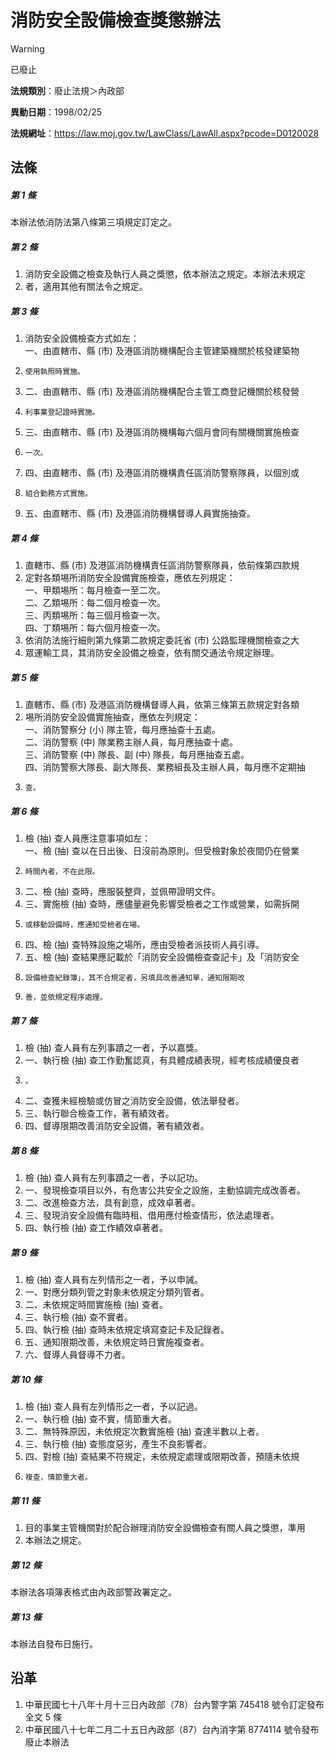 # 消防安全設備檢查獎懲辦法
> [!WARNING]
> 已廢止

**法規類別**：廢止法規＞內政部

**異動日期**：1998/02/25  

**法規網址**：https://law.moj.gov.tw/LawClass/LawAll.aspx?pcode=D0120028



## 法條
##### 第 1 條
本辦法依消防法第八條第三項規定訂定之。

##### 第 2 條
1. 消防安全設備之檢查及執行人員之獎懲，依本辦法之規定。本辦法未規定
1. 者，適用其他有關法令之規定。

##### 第 3 條
1. 消防安全設備檢查方式如左：  
一、由直轄市、縣 (市) 及港區消防機構配合主管建築機關於核發建築物
1.     使用執照時實施。
1. 二、由直轄市、縣 (市) 及港區消防機構配合主管工商登記機關於核發營
1.     利事業登記證時實施。
1. 三、由直轄市、縣 (市) 及港區消防機構每六個月會同有關機關實施檢查
1.     一次。
1. 四、由直轄市、縣 (市) 及港區消防機構責任區消防警察隊員，以個別或
1.     組合勤務方式實施。
1. 五、由直轄市、縣 (市) 及港區消防機構督導人員實施抽查。

##### 第 4 條
1. 直轄市、縣 (市) 及港區消防機構責任區消防警察隊員，依前條第四款規
1. 定對各類埸所消防安全設備實施檢查，應依左列規定：  
一、甲類埸所：每月檢查一至二次。  
二、乙類埸所：每二個月檢查一次。  
三、丙類埸所：每三個月檢查一次。  
四、丁類埸所：每六個月檢查一次。
1. 依消防法施行細則第九條第二款規定委託省 (市) 公路監理機關檢查之大
1. 眾運輸工具，其消防安全設備之檢查，依有關交通法令規定辦理。

##### 第 5 條
1. 直轄市、縣 (市) 及港區消防機構督導人員，依第三條第五款規定對各類
1. 埸所消防安全設備實施抽查，應依左列規定：  
一、消防警察分 (小) 隊主管，每月應抽查十五處。  
二、消防警察 (中) 隊業務主辦人員，每月應抽查十處。  
三、消防警察 (中) 隊長、副 (中) 隊長，每月應抽查五處。  
四、消防警察大隊長、副大隊長、業務組長及主辦人員，每月應不定期抽
1.     查。

##### 第 6 條
1. 檢 (抽) 查人員應注意事項如左：  
一、檢 (抽) 查以在日出後、日沒前為原則。但受檢對象於夜間仍在營業
1.     時間內者，不在此限。
1. 二、檢 (抽) 查時，應服裝整齊，並佩帶證明文件。
1. 三、實施檢 (抽) 查時，應儘量避免影響受檢者之工作或營業，如需拆開
1.     或移動設備時，應通知受檢者在場。
1. 四、檢 (抽) 查特殊設施之場所，應由受檢者派技術人員引導。
1. 五、檢 (抽) 查結果應記載於「消防安全設備檢查查記卡」及「消防安全
1.     設備檢查紀錄簿」，其不合規定者，另填具改善通知單，通知限期改
1.     善，並依規定程序處理。

##### 第 7 條
1. 檢 (抽) 查人員有左列事蹟之一者，予以嘉獎。
1. 一、執行檢 (抽) 查工作勤奮認真，有具體成績表現，經考核成績優良者
1.     。
1. 二、查獲未經檢驗或仿冒之消防安全設備，依法舉發者。
1. 三、執行聯合檢查工作，著有績效者。
1. 四、督導限期改善消防安全設備，著有績效者。

##### 第 8 條
1. 檢 (抽) 查人員有左列事蹟之一者，予以記功。
1. 一、發現檢查項目以外，有危害公共安全之設施，主動協調完成改善者。
1. 二、改進檢查方法，具有創意，成效卓著者。
1. 三、發現消安全設備有臨時租、借用應付檢查情形，依法處理者。
1. 四、執行檢 (抽) 查工作績效卓著者。

##### 第 9 條
1. 檢 (抽) 查人員有左列情形之一者，予以申誡。
1. 一、對應分類列管之對象未依規定分類列管者。
1. 二、未依規定時間實施檢 (抽) 查者。
1. 三、執行檢 (抽) 查不實者。
1. 四、執行檢 (抽) 查時未依規定填寫查記卡及記錄者。
1. 五、通知限期改善，未依規定時日實施複查者。
1. 六、督導人員督導不力者。

##### 第 10 條
1. 檢 (抽) 查人員有左列情形之一者，予以記過。
1. 一、執行檢 (抽) 查不實，情節重大者。
1. 二、無特殊原因，未依規定次數實施檢 (抽) 查達半數以上者。
1. 三、執行檢 (抽) 查態度惡劣，產生不良影響者。
1. 四、對檢 (抽) 查結果不符規定，未依規定處理或限期改善，預隨未依規
1.     複查，情節重大者。

##### 第 11 條
1. 目的事業主管機關對於配合辦理消防安全設備檢查有關人員之獎懲，準用
1. 本辦法之規定。

##### 第 12 條
本辦法各項簿表格式由內政部警政署定之。

##### 第 13 條
本辦法自發布日施行。

## 沿革
1. 中華民國七十八年十月十三日內政部（78）台內警字第 745418 號令訂定發布全文 5  條
1. 中華民國八十七年二月二十五日內政部（87）台內消字第 8774114  號令發布廢止本辦法
